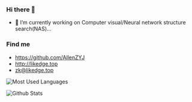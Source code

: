 ### Hi there 👋

- 🔭 I’m currently working on Computer visual/Neural network structure search(NAS)...

### Find me

- <https://github.com/AllenZYJ>
- <http://likedge.top>
- <zk@likedge.top>

![Most Used Languages](https://github-readme-stats.vercel.app/api/top-langs/?username=AllenZYJ&theme=dark&layout=compact)

![Github Stats](https://github-readme-stats.vercel.app/api?username=AllenZYJ&show_icons=true&theme=dark&count_private=true)

